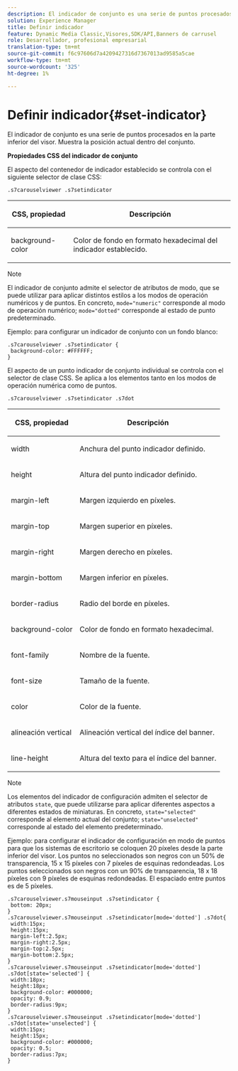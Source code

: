 ```yaml
---
description: El indicador de conjunto es una serie de puntos procesados en la parte inferior del visor. Muestra la posición actual dentro del conjunto.
solution: Experience Manager
title: Definir indicador
feature: Dynamic Media Classic,Visores,SDK/API,Banners de carrusel
role: Desarrollador, profesional empresarial
translation-type: tm+mt
source-git-commit: f6c97606d7a4209427316d7367013ad9585a5cae
workflow-type: tm+mt
source-wordcount: '325'
ht-degree: 1%

---
```



# Definir indicador{#set-indicator}

El indicador de conjunto es una serie de puntos procesados en la parte inferior del visor. Muestra la posición actual dentro del conjunto.

<!--<a id="section_061E550C1C1D4DB2BD663A898895B38C"></a>-->

**Propiedades CSS del indicador de conjunto**

El aspecto del contenedor de indicador establecido se controla con el siguiente selector de clase CSS:

```
.s7carouselviewer .s7setindicator
```

<table id="table_94EE3F5BBE4547C0B4943471CEE7EDE4"> 
 <thead> 
  <tr> 
   <th colname="col1" class="entry"> <p> CSS, propiedad </p> </th> 
   <th colname="col2" class="entry"> <p>Descripción </p> </th> 
  </tr> 
 </thead>
 <tbody> 
  <tr> 
   <td colname="col1"> <p> <span class="codeph"> background-color  </span> </p> </td> 
   <td colname="col2"> <p>Color de fondo en formato hexadecimal del indicador establecido. </p> </td> 
  </tr> 
 </tbody> 
</table>

>[!NOTE]
>
>El indicador de conjunto admite el selector de atributos de modo, que se puede utilizar para aplicar distintos estilos a los modos de operación numéricos y de puntos. En concreto, `mode="numeric"` corresponde al modo de operación numérico; `mode="dotted"` corresponde al estado de punto predeterminado.

Ejemplo: para configurar un indicador de conjunto con un fondo blanco:

```
.s7carouselviewer .s7setindicator { 
 background-color: #FFFFFF; 
}
```

El aspecto de un punto indicador de conjunto individual se controla con el selector de clase CSS. Se aplica a los elementos tanto en los modos de operación numérica como de puntos.

`.s7carouselviewer .s7setindicator .s7dot`

<table id="table_09B6E232FB94417392D101A7A653BE54"> 
 <thead> 
  <tr> 
   <th colname="col1" class="entry"> <p> CSS, propiedad </p> </th> 
   <th colname="col2" class="entry"> <p>Descripción </p> </th> 
  </tr> 
 </thead>
 <tbody> 
  <tr> 
   <td colname="col1"> <p> <span class="codeph"> width </span> </p> </td> 
   <td colname="col2"> <p>Anchura del punto indicador definido. </p> </td> 
  </tr> 
  <tr> 
   <td colname="col1"> <p> <span class="codeph"> height </span> </p> </td> 
   <td colname="col2"> <p>Altura del punto indicador definido. </p> </td> 
  </tr> 
  <tr> 
   <td colname="col1"> <p> <span class="codeph"> margin-left  </span> </p> </td> 
   <td colname="col2"> <p>Margen izquierdo en píxeles. </p> </td> 
  </tr> 
  <tr> 
   <td colname="col1"> <p> <span class="codeph"> margin-top  </span> </p> </td> 
   <td colname="col2"> <p>Margen superior en píxeles. </p> </td> 
  </tr> 
  <tr> 
   <td colname="col1"> <p> <span class="codeph"> margin-right  </span> </p> </td> 
   <td colname="col2"> <p>Margen derecho en píxeles. </p> </td> 
  </tr> 
  <tr> 
   <td colname="col1"> <p> <span class="codeph"> margin-bottom  </span> </p> </td> 
   <td colname="col2"> <p>Margen inferior en píxeles. </p> </td> 
  </tr> 
  <tr> 
   <td colname="col1"> <p> <span class="codeph"> border-radius  </span> </p> </td> 
   <td colname="col2"> <p>Radio del borde en píxeles. </p> </td> 
  </tr> 
  <tr> 
   <td colname="col1"> <p> <span class="codeph"> background-color  </span> </p> </td> 
   <td colname="col2"> <p>Color de fondo en formato hexadecimal. </p> </td> 
  </tr> 
  <tr> 
   <td colname="col1"> <p> <span class="codeph"> font-family  </span> </p> </td> 
   <td colname="col2"> <p>Nombre de la fuente. </p> </td> 
  </tr> 
  <tr> 
   <td colname="col1"> <p> <span class="codeph"> font-size  </span> </p> </td> 
   <td colname="col2"> <p>Tamaño de la fuente. </p> </td> 
  </tr> 
  <tr> 
   <td colname="col1"> <p> <span class="codeph"> color </span> </p> </td> 
   <td colname="col2"> <p>Color de la fuente. </p> </td> 
  </tr> 
  <tr> 
   <td colname="col1"> <p> <span class="codeph"> alineación vertical  </span> </p> </td> 
   <td colname="col2"> <p>Alineación vertical del índice del banner. </p> </td> 
  </tr> 
  <tr> 
   <td colname="col1"> <p> <span class="codeph"> line-height  </span> </p> </td> 
   <td colname="col2"> <p>Altura del texto para el índice del banner. </p> </td> 
  </tr> 
 </tbody> 
</table>

>[!NOTE]
>
>Los elementos del indicador de configuración admiten el selector de atributos `state`, que puede utilizarse para aplicar diferentes aspectos a diferentes estados de miniaturas. En concreto, `state="selected"` corresponde al elemento actual del conjunto; `state="unselected"` corresponde al estado del elemento predeterminado.

Ejemplo: para configurar el indicador de configuración en modo de puntos para que los sistemas de escritorio se coloquen 20 píxeles desde la parte inferior del visor. Los puntos no seleccionados son negros con un 50% de transparencia, 15 x 15 píxeles con 7 píxeles de esquinas redondeadas. Los puntos seleccionados son negros con un 90% de transparencia, 18 x 18 píxeles con 9 píxeles de esquinas redondeadas. El espaciado entre puntos es de 5 píxeles.

```
.s7carouselviewer.s7mouseinput .s7setindicator { 
 bottom: 20px; 
} 
.s7carouselviewer.s7mouseinput .s7setindicator[mode='dotted'] .s7dot{ 
 width:15px; 
 height:15px; 
 margin-left:2.5px; 
 margin-right:2.5px; 
 margin-top:2.5px; 
 margin-bottom:2.5px; 
} 
.s7carouselviewer.s7mouseinput .s7setindicator[mode='dotted'] .s7dot[state='selected'] {  
 width:18px; 
 height:18px; 
 background-color: #000000; 
 opacity: 0.9; 
 border-radius:9px; 
} 
.s7carouselviewer.s7mouseinput .s7setindicator[mode='dotted'] .s7dot[state='unselected'] {  
 width:15px; 
 height:15px; 
 background-color: #000000; 
 opacity: 0.5; 
 border-radius:7px; 
}
```

